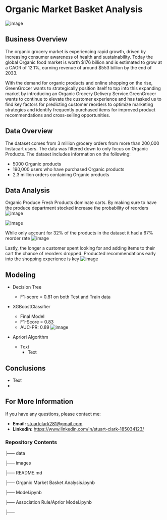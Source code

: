 # Organic Market Basket Analysis
![image](https://github.com/sclarkHOU/Organic_Market_Basket_Analysis/assets/56837718/c5b6605e-e28a-4f2a-b185-0f44366785c5)



## Business Overview
The organic grocery market is experiencing rapid growth, driven by increasing consumer awareness of health and sustainability. Today the global Organic food market is worth $176 billion and is estimated to grow at a CAGR of 12.1%, earning revenue of around $553 billion by the end of 2033.

With the demand for organic products and online shopping on the rise, GreenGrocer wants to strategically position itself to tap into this expanding market by introducing an Organic Grocery Delivery Service.GreenGrocer wants to continue to elevate the customer experience and has tasked us to find key factors for predicting customer reorders to optimize marketing strategies and identify frequently purchased items for improved product recommendations and cross-selling opportunities. 

## Data Overview
The dataset comes from 3 million grocery orders from more than 200,000 Instacart users. The data was filtered down to only focus on Organic Products. The dataset includes information on the following:
- 5000 Organic products
- 190,000 users who have purchased Organic products
- 2.3 million orders containing Organic products

## Data Analysis
Organic Produce Fresh Products dominate carts. By making sure to have the produce department stocked increase the probability of reorders
![image](https://github.com/sclarkHOU/Organic_Market_Basket_Analysis/assets/56837718/aa3194e6-2df6-4026-b519-6345c0efdf48)

![image](https://github.com/sclarkHOU/Organic_Market_Basket_Analysis/assets/56837718/07c16a2e-ce9a-40f8-9cca-975da03e7c93)

While only account for 32% of the products in the dataset it had a 67% reorder rate
![image](https://github.com/sclarkHOU/Organic_Market_Basket_Analysis/assets/56837718/9e85a1b6-3b2c-4cec-b53b-98baaf7d76a6)

Lastly, the longer a customer spent looking for and adding items to their cart the chance of reorders dropped. Producted recommendations early into the shopping experience is key
![image](https://github.com/sclarkHOU/Organic_Market_Basket_Analysis/assets/56837718/f5cc5bd4-4d1c-4f53-a8d7-22494940a8a7)

## Modeling
- Decision Tree
  - F1-score = 0.81 on both Test and Train data
    
- XGBoostClassifier
  - Final Model
  - F1-Score = 0.83
  - AUC-PR: 0.89
 ![image](https://github.com/sclarkHOU/Organic_Market_Basket_Analysis/assets/56837718/3bea1691-8710-477a-9d0b-a20fe228d163)

- Apriori Algorithm
  - Text
    - Text

## Conclusions
- Text
- 
## For More Information
If you have any questions, please contact me:
- **Email:** stuartclark281@gmail.com
- **Linkedin:** https://www.linkedin.com/in/stuart-clark-185034123/

### Repository Contents
├── data

├── images

├── README.md

├── Organic Market Basket Analysis.ipynb

├── Model.ipynb

├── Association Rule/Aprior Model.ipynb

├── 
